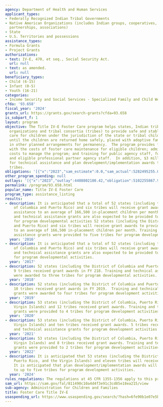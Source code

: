 ```yaml
---
agency: Department of Health and Human Services
applicant_types:
- Federally Recognized Indian Tribal Governments
- Native American Organizations (includes Indian groups, cooperatives, corporations,
  partnerships, associations)
- State
- U.S. Territories and possessions
assistance_types:
- Formula Grants
- Project Grants
authorizations:
- text: IV-E, 470, et seq., Social Security Act.
  url: null
- text: as amended.
  url: null
beneficiary_types:
- Child (6-15)
- Infant (0-5)
- Youth (16-21)
categories:
- Income Security and Social Services - Specialized Family and Child Welfare Services
cfda: '93.658'
fiscal_year: '2024'
grants_url: https://grants.gov/search-grants?cfda=93.658
is_subpart_f: 1
layout: program
objective: The Title IV-E Foster Care program helps states, Indian tribes, tribal
  organizations and tribal consortia (tribes) to provide safe and stable out-of-home
  care for children under the jurisdiction of the state or tribal child welfare agency
  until the children are returned home safely, placed with adoptive families, or placed
  in other planned arrangements for permanency.  The program provides funds  to assist
  with the costs of foster care maintenance for eligible children; administrative
  costs to manage the program; and training for public agency staff, foster parents
  and eligible professional partner agency staff.  In addition, $3 million is reserved
  for technical assistance and plan development/implementation awards to eligible
  tribes.
obligations: '[{"x":"2023","sam_estimate":0.0,"sam_actual":5282495255.0,"usa_spending_actual":5054355465.74},{"x":"2024","sam_estimate":0.0,"sam_actual":5145468296.0,"usa_spending_actual":5099292867.96},{"x":"2025","sam_estimate":0.0,"sam_actual":5385592234.0,"usa_spending_actual":11203902.0}]'
other_program_spending: null
outlays: '[{"x":"2023","outlay":4408802180.42,"obligation":5102255867.95},{"x":"2024","outlay":155642560.12,"obligation":1422727460.25},{"x":"2025","outlay":0.0,"obligation":0.0}]'
permalink: /program/93.658.html
popular_name: Title IV-E Foster Care
program_type: assistance_listing
results:
- description: It is anticipated that a total of 52 states (including the District
    of Columbia and Puerto Rico) and six tribes will receive grant awards to provide
    assistance to an average of 166,500 in-placement children per month. Training
    and technical assistance grants are also expected to be provided to seven tribes
    for program developmental activities 52 states (including the District of Columbia
    and Puerto Rico) and six tribes will receive grant awards to provide assistance
    to an average of 166,500 in-placement children per month. Training and technical
    assistance grants were provided to five tribes for program developmental activities.
  year: '2016'
- description: It is anticipated that a total of 52 states (including the District
    of Columbia and Puerto Rico) and six tribes will receive grant awards. Training
    and technical assistance grants are also expected to be provided to seven tribes
    for program developmental activities.
  year: '2017'
- description: 52 states (including the District of Columbia and Puerto Rico) and
    9 tribes received grant awards in FY 218. Training and technical assistance grants
    were awarded to three tribes for program developmental activities.
  year: '2018'
- description: 52 states (including the District of Columbia and Puerto Rico) and
    10 tribes received grant awards in FY 2019.  Training and technical assistance
    grants were awarded to four tribes for program development activities.
  year: '2019'
- description: 53 states (including the District of Columbia, Puerto Rico, and the
    Virgin Islands) and 12 tribes received grant awards. Training and technical assistance
    grants were provided to 4 tribes for program development activities.
  year: '2020'
- description: 53 states (including the District of Columbia, Puerto Rico, and the
    Virgin Islands) and ten tribes received grant awards. 5 tribes received training
    and technical assistance grants for program development activities.
  year: '2021'
- description: 53 states (including the District of Columbia, Puerto Rico, and the
    Virgin Islands) and 8 tribes received grant awards. Training and technical assistance
    grants were provided to 2 tribes for program development activities.
  year: '2022'
- description: It is anticipated that 53 states (including the District of Columbia,
    Puerto Rico, and the Virgin Islands) and eleven tribes will receive grant awards.
    It is anticipated that plan development/implementation awards will be provided
    to up to five tribes for program development activities.
  year: '2024'
rules_regulations: The regulations at 45 CFR 1355-1356 apply to this program.
sam_url: https://sam.gov/fal/811490c10a4d4f3e91c3cd85e18ea215/view
sub-agency: Administration for Children and Families
title: Foster Care Title IV-E
usaspending_url: https://www.usaspending.gov/search/?hash=6fe90b1e07e5b668e589db43d0d53f28
---
```

